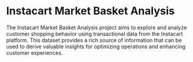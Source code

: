 # Instacart Market Basket Analysis
The Instacart Market Basket Analysis project aims to explore and analyze customer shopping behavior using transactional data from the Instacart platform. This dataset provides a rich source of information that can be used to derive valuable insights for optimizing operations and enhancing customer experiences.
